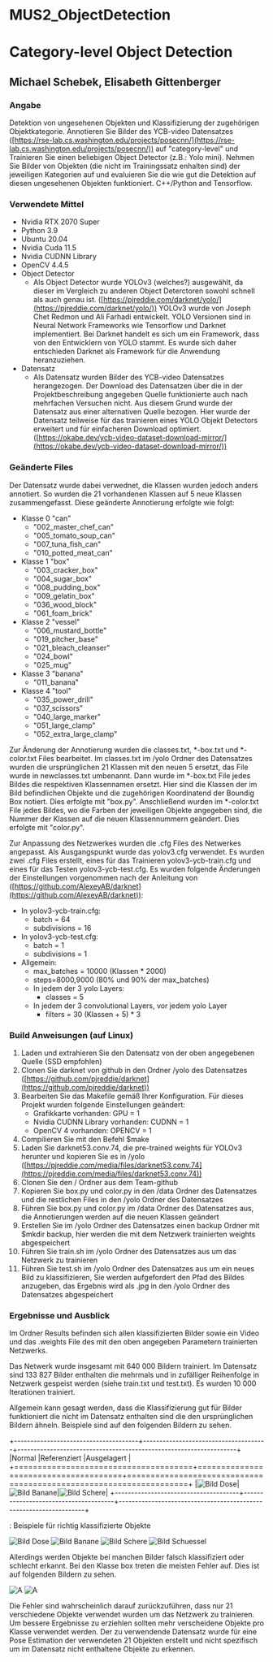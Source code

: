 # MUS2_ObjectDetection
# Category-level Object Detection
## Michael Schebek, Elisabeth Gittenberger

### Angabe
Detektion von ungesehenen Objekten und Klassifizierung der zugehörigen Objektkategorie. Annotieren
Sie Bilder des YCB-video Datensatzes ([https://rse-lab.cs.washington.edu/projects/posecnn/](https://rse-lab.cs.washington.edu/projects/posecnn/)) auf
"category-level" und Trainieren Sie einen beliebigen Object Detector (z.B.: Yolo mini). Nehmen Sie
Bilder von Objekten (die nicht im Trainingssatz enhalten sind) der jeweiligen Kategorien auf und
evaluieren Sie die wie gut die Detektion auf diesen ungesehenen Objekten funktioniert. C++/Python and
Tensorflow.

### Verwendete Mittel

- Nvidia RTX 2070 Super
- Python 3.9
- Ubuntu 20.04
- Nvidia Cuda 11.5
- Nvidia CUDNN Library
- OpenCV 4.4.5
- Object Detector
	- Als Object Detector wurde YOLOv3 (welches?) ausgewählt, da dieser im Vergleich zu anderen Object Deterctoren sowohl 
schnell als auch genau ist. ([https://pjreddie.com/darknet/yolo/](https://pjreddie.com/darknet/yolo/)) YOLOv3 wurde von Joseph Chet Redmon und Ali Farhadi entwickelt. YOLO Versionen sind in Neural Network Frameworks 
wie Tensorflow und Darknet implementiert. Bei Darknet handelt es sich um ein Framework, dass von den Entwicklern
von YOLO stammt. Es wurde sich daher entschieden Darknet als Framework für die Anwendung heranzuziehen.
- Datensatz
	- Als Datensatz wurden Bilder des YCB-video Datensatzes herangezogen. Der Download des Datensatzen über die in der 
Projektbeschreibung angegeben Quelle funktionierte auch nach mehrfachen Versuchen nicht. Aus diesem Grund wurde der 
Datensatz aus einer alternativen Quelle bezogen. Hier wurde der Datensatz teilweise für das trainieren eines YOLO Objekt
Detectors erweitert und für einfacheren Download optimiert. ([https://okabe.dev/ycb-video-dataset-download-mirror/](https://okabe.dev/ycb-video-dataset-download-mirror/))

### Geänderte Files
Der Datensatz wurde dabei verwednet, die Klassen wurden jedoch anders annotiert. So wurden die 21 vorhandenen Klassen auf 5 neue Klassen zusammengefasst.
Diese geänderte Annotierung erfolgte wie folgt:

- Klasse 0 "can"
	- "002_master_chef_can"
	- "005_tomato_soup_can"
	- "007_tuna_fish_can"
	- "010_potted_meat_can"
- Klasse 1 "box"
	- "003_cracker_box"
	- "004_sugar_box"
	- "008_pudding_box"
	- "009_gelatin_box"
	- "036_wood_block"
	- "061_foam_brick"
- Klasse 2 "vessel"
	- "006_mustard_bottle"
	- "019_pitcher_base"
	- "021_bleach_cleanser"
	- "024_bowl"
	- "025_mug"
- Klasse 3 "banana"
	- "011_banana"
- Klasse 4 "tool"
	- "035_power_drill"
	- "037_scissors"
	- "040_large_marker"
	- "051_large_clamp"
	- "052_extra_large_clamp"

Zur Änderung der Annotierung wurden die classes.txt, \*-box.txt und \*-color.txt Files bearbeitet. Im classes.txt im /yolo
Ordner des Datensatzes wurden die ursprünglichen 21 Klassen mit den neuen 5 ersetzt, das File wurde in newclasses.txt umbenannt. 
Dann wurde im *-box.txt File jedes Bildes die respektiven Klassennamen ersetzt. Hier sind die Klassen der im Bild befindlichen Objekte 
und die zugehörigen Koordinatend der Boundig Box notiert. Dies erfolgte mit "box.py". Anschließend wurden im \*-color.txt File
jedes Bildes, wo die Farben der jeweiligen Objekte angegeben sind, die Nummer der Klassen auf die neuen Klassennummern geändert. 
Dies erfolgte mit "color.py".

Zur Anpassung des Netzwerkes wurden die .cfg Files des Netwerkes angepasst. Als Ausgangspunkt wurde das yolov3.cfg
verwendet. Es wurden zwei .cfg Files erstellt, eines für das Trainieren yolov3-ycb-train.cfg und eines für das Testen yolov3-ycb-test.cfg.
Es wurden folgende Änderungen der Einstellungen vorgenommen nach der Anleitung von ([https://github.com/AlexeyAB/darknet](https://github.com/AlexeyAB/darknet)):
 
- In yolov3-ycb-train.cfg: 
	- batch = 64
	- subdivisions = 16
- In yolov3-ycb-test.cfg:
	- batch = 1
	- subdivisions = 1
- Allgemein:
	- max_batches = 10000 (Klassen * 2000)
	- steps=8000,9000 (80% und 90% der max_batches)
	- In jedem der 3 yolo Layers:
		- classes = 5
	- In jedem der 3 convolutional Layers, vor jedem yolo Layer
		- filters = 30 (Klassen + 5) * 3

### Build Anweisungen (auf Linux)

1. Laden und extrahieren Sie den Datensatz von der oben angegebenen Quelle (SSD empfohlen)
2. Clonen Sie darknet von github in den Ordner /yolo des Datensatzes ([https://github.com/pjreddie/darknet](https://github.com/pjreddie/darknet))
3. Bearbeiten Sie das Makefile gemäß Ihrer Konfiguration. Für dieses Projekt wurden folgende Einstellungen geändert:
	- Grafikkarte vorhanden: GPU = 1
	- Nvidia CUDNN Library vorhanden: CUDNN = 1
	- OpenCV 4 vorhanden: OPENCV = 1
4. Compilieren Sie mit den Befehl $make
5. Laden Sie darknet53.conv.74, die pre-trained weights für YOLOv3 herunter und kopieren Sie es in /yolo ([https://pjreddie.com/media/files/darknet53.conv.74](https://pjreddie.com/media/files/darknet53.conv.74))
6. Clonen Sie den / Ordner aus dem Team-github
7. Kopieren Sie box.py und color.py in den /data Ordner des Datensatzes und die restlichen Files in den /yolo
Ordner des Datensatzes
8. Führen Sie box.py und color.py im /data Ordner des Datensatzes aus, die Annotierungen werden auf die neuen Klassen geändert
9. Erstellen Sie im /yolo Ordner des Datensatzes einen backup Ordner mit $mkdir backup, hier werden die mit dem 
Netzwerk trainierten weights abgespeichert
10. Führen Sie train.sh im /yolo Ordner des Datensatzes aus um das Netzwerk zu trainieren
11. Führen Sie test.sh im /yolo Ordner des Datensatzes aus um ein neues Bild zu klassifizieren, Sie werden aufgefordert
den Pfad des Bildes anzugeben, das Ergebnis wird als .jpg in den /yolo Ordner des Datensatzes abgespeichert

### Ergebnisse und Ausblick
Im Ordner Results befinden sich allen klassifizierten Bilder sowie ein Video und das 
.weights File des mit den oben angegeben Parametern trainierten Netzwerks.

Das Netwerk wurde insgesamt mit 640 000 Bildern trainiert. Im Datensatz sind 133 827 Bilder 
enthalten die mehrmals und in zufälliger Reihenfolge in Netzwerk gespeist werden (siehe train.txt und test.txt).
Es wurden 10 000 Iterationen trainiert.

Allgemein kann gesagt werden, dass die Klassifizierung gut für Bilder funktioniert die nicht im
Datensatz enthalten sind die den ursprünglichen Bildern ähneln. Beispiele sind auf den folgenden Bildern zu sehen.

+--------------------------------------+--------------------------------------+-------------------------------------------------------------------+
|Normal                                |Referenziert                          |Ausgelagert                                                        | 
+======================================+======================================+===================================================================+
|![Bild Dose](results/predictions_bundesheer1.jpg)|![Bild Banane](results/predictions_Banane1.jpg)|![Bild Schere](results/predictions_Schere2.jpg)|
+--------------------------------------+--------------------------------------+-------------------------------------------------------------------+

: Beispiele für richtig klassifizierte Objekte

![Bild Dose](results/predictions_bundesheer1.jpg)
![Bild Banane](results/predictions_Banane1.jpg)
![Bild Schere](results/predictions_Schere2.jpg)
![Bild Schuessel](results/predictions_schuessel.jpg)

Allerdings werden Objekte bei manchen Bilder falsch klassifiziert oder 
schlecht erkannt. Bei den Klasse box treten die meisten Fehler auf. Dies ist auf folgenden Bildern zu sehen.

![A](results/predictions_Cornflakes2.jpg)
![A](results/predictions_kiste1.jpg)

Die Fehler sind wahrscheinlich 
darauf zurückzuführen, dass nur 21 verschiedene Objekte verwendet wurden um das Netzwerk zu trainieren.
Um bessere Ergebnisse zu erziehlen sollten mehr verscheidene Objekte pro Klasse verwendet werden.
Der zu verwendende Datensatz wurde für eine Pose Estimation der verwendeten 21 Objekten erstellt und nicht 
spezifisch um im Datensatz nicht enthaltene Objekte zu erkennen.
